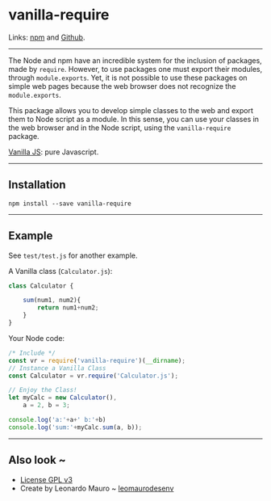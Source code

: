 # vanilla-require

Links: [npm](https://www.npmjs.com/package/vanilla-require) and [Github](https://github.com/leomaurodesenv/vanilla-require).   

---
The Node and npm have an incredible system for the inclusion of packages, made by `require`.
However, to use packages one must export their modules, through `module.exports`. Yet, it is not possible to use these packages on simple web pages because the web browser does not recognize the `module.exports`.  

This package allows you to develop simple classes to the web and export them to Node script as a module. In this sense, you can use your classes in the web browser and in the Node script, using the `vanilla-require` package.  

[Vanilla JS](http://vanilla-js.com/): pure Javascript.  

---
## Installation

```shell
npm install --save vanilla-require
```

---
## Example

See `test/test.js` for another example.   

A Vanilla class (`Calculator.js`):
```js
class Calculator {

    sum(num1, num2){
        return num1+num2;
    }
}
```
   
Your Node code:
```js
/* Include */
const vr = require('vanilla-require')(__dirname);
// Instance a Vanilla Class
const Calculator = vr.require('Calculator.js');

// Enjoy the Class!
let myCalc = new Calculator(),
    a = 2, b = 3;

console.log('a:'+a+' b:'+b)
console.log('sum:'+myCalc.sum(a, b));
```

---  
## Also look ~

-   [License GPL v3](LICENSE)
-   Create by Leonardo Mauro ~ [leomaurodesenv](https://github.com/leomaurodesenv/)
